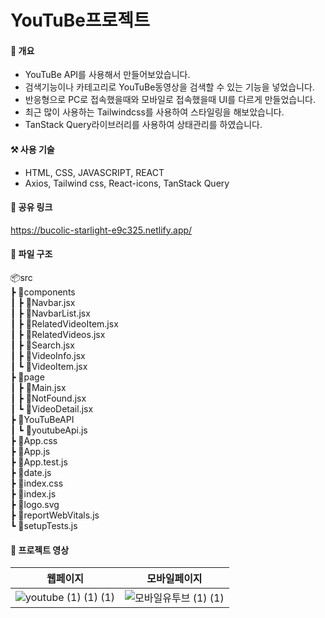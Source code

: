 # YouTuBe프로젝트

#### 📝 개요
+ YouTuBe API를 사용해서 만들어보았습니다.
+ 검색기능이나 카테고리로 YouTuBe동영상을 검색할 수 있는 기능을 넣었습니다.
+ 반응형으로 PC로 접속했을때와 모바일로 접속했을때 UI를 다르게 만들었습니다.
+ 최근 많이 사용하는 Tailwindcss를 사용하여 스타일링을 해보았습니다.
+ TanStack Query라이브러리를 사용하여 상태관리를 하였습니다.

#### ⚒ 사용 기술
+ HTML, CSS, JAVASCRIPT, REACT
+ Axios, Tailwind css, React-icons, TanStack Query

#### 🔗 공유 링크
https://bucolic-starlight-e9c325.netlify.app/

#### 📗  파일 구조
📦src <br/>
 ┣ 📂components <br/>
 ┃ ┣ 📜Navbar.jsx <br/>
 ┃ ┣ 📜NavbarList.jsx <br/>
 ┃ ┣ 📜RelatedVideoItem.jsx <br/>
 ┃ ┣ 📜RelatedVideos.jsx <br/>
 ┃ ┣ 📜Search.jsx <br/>
 ┃ ┣ 📜VideoInfo.jsx <br/>
 ┃ ┗ 📜VideoItem.jsx <br/>
 ┣ 📂page <br/>
 ┃ ┣ 📜Main.jsx <br/>
 ┃ ┣ 📜NotFound.jsx <br/>
 ┃ ┗ 📜VideoDetail.jsx <br/>
 ┣ 📂YouTuBeAPI <br/>
 ┃ ┗ 📜youtubeApi.js <br/>
 ┣ 📜App.css <br/>
 ┣ 📜App.js <br/>
 ┣ 📜App.test.js <br/>
 ┣ 📜date.js <br/>
 ┣ 📜index.css <br/>
 ┣ 📜index.js <br/>
 ┣ 📜logo.svg <br/>
 ┣ 📜reportWebVitals.js <br/>
 ┗ 📜setupTests.js <br/>
 
#### 🎥 프로젝트 영상

|웹페이지|모바일페이지|
|------|---|
|![youtube (1) (1) (1)](https://user-images.githubusercontent.com/89916970/224364664-47e01a7a-70b7-4200-aa85-6d70bfa63ee2.gif)|![모바일유투브 (1) (1)](https://user-images.githubusercontent.com/89916970/224376924-7d432a43-f5bc-4a19-9af8-29775fad52b0.gif)|







